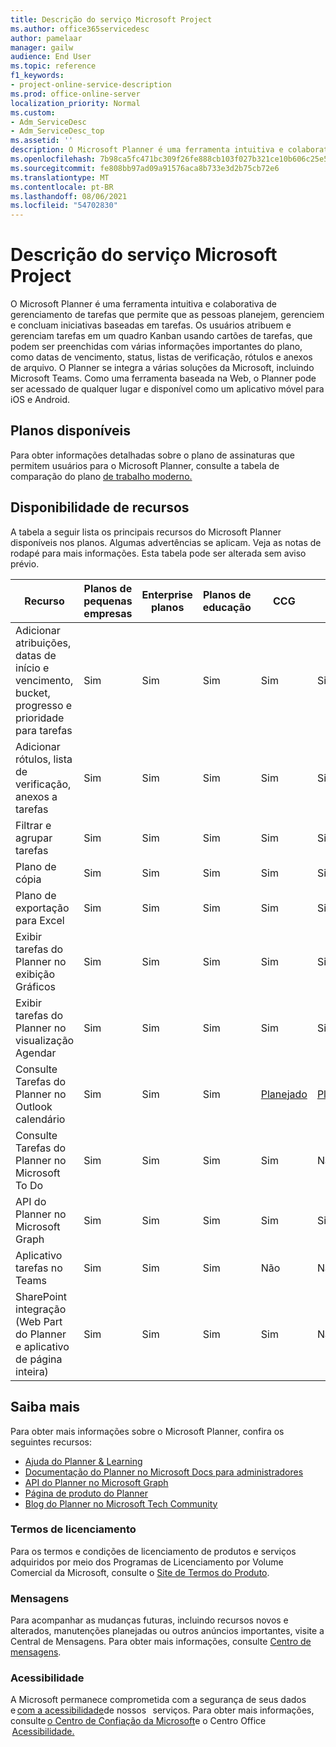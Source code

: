 ```yaml
---
title: Descrição do serviço Microsoft Project
ms.author: office365servicedesc
author: pamelaar
manager: gailw
audience: End User
ms.topic: reference
f1_keywords:
- project-online-service-description
ms.prod: office-online-server
localization_priority: Normal
ms.custom:
- Adm_ServiceDesc
- Adm_ServiceDesc_top
ms.assetid: ''
description: O Microsoft Planner é uma ferramenta intuitiva e colaborativa de gerenciamento de tarefas que permite que as pessoas planejem, gerenciem e concluam iniciativas baseadas em tarefas.
ms.openlocfilehash: 7b98ca5fc471bc309f26fe888cb103f027b321ce10b606c25e55ede64b0939d0
ms.sourcegitcommit: fe808bb97ad09a91576aca8b733e3d2b75cb72e6
ms.translationtype: MT
ms.contentlocale: pt-BR
ms.lasthandoff: 08/06/2021
ms.locfileid: "54702830"
---
```

# <a name="microsoft-planner-service-description"></a>Descrição do serviço Microsoft Project

O Microsoft Planner é uma ferramenta intuitiva e colaborativa de gerenciamento de tarefas que permite que as pessoas planejem, gerenciem e concluam iniciativas baseadas em tarefas. Os usuários atribuem e gerenciam tarefas em um quadro Kanban usando cartões de tarefas, que podem ser preenchidas com várias informações importantes do plano, como datas de vencimento, status, listas de verificação, rótulos e anexos de arquivo. O Planner se integra a várias soluções da Microsoft, incluindo Microsoft Teams. Como uma ferramenta baseada na Web, o Planner pode ser acessado de qualquer lugar e disponível como um aplicativo móvel para iOS e Android.

## <a name="available-plans"></a>Planos disponíveis

Para obter informações detalhadas sobre o plano de assinaturas que permitem usuários para o Microsoft Planner, consulte a tabela de comparação do plano [de trabalho moderno.](https://go.microsoft.com/fwlink/?linkid=2139145)

## <a name="feature-availability"></a>Disponibilidade de recursos

A tabela a seguir lista os principais recursos do Microsoft Planner disponíveis nos planos. Algumas advertências se aplicam. Veja as notas de rodapé para mais informações. Esta tabela pode ser alterada sem aviso prévio.

| Recurso  | Planos de pequenas empresas  | Enterprise planos  | Planos de educação  | CCG  | GCC-High  | DOD  |
|----------|-----------------------|-------------------|------------------|------|-----------|------|
| Adicionar atribuições, datas de início e vencimento, bucket, progresso e prioridade para tarefas  | Sim  | Sim  | Sim  | Sim  | Sim  | Sim  |
| Adicionar rótulos, lista de verificação, anexos a tarefas  | Sim  | Sim  | Sim  | Sim  | Sim  | Sim  |
| Filtrar e agrupar tarefas  | Sim  | Sim  | Sim  | Sim  | Sim  | Sim  |
| Plano de cópia  | Sim  | Sim  | Sim  | Sim  | Sim  | Sim  |
| Plano de exportação para Excel  | Sim  | Sim  | Sim  | Sim  | Sim  | Sim  |
| Exibir tarefas do Planner no exibição Gráficos  | Sim  | Sim  | Sim  | Sim  | Sim  | Sim  |
| Exibir tarefas do Planner no visualização Agendar  | Sim  | Sim  | Sim  | Sim  | Sim  | Sim  |
| Consulte Tarefas do Planner no Outlook calendário  | Sim  | Sim  | Sim  | [Planejado](https://www.microsoft.com/microsoft-365/roadmap)  | [Planejado](https://www.microsoft.com/microsoft-365/roadmap)  | [Planejado](https://www.microsoft.com/microsoft-365/roadmap)  |
| Consulte Tarefas do Planner no Microsoft To Do  | Sim  | Sim  | Sim  | Sim  | Não  | Não  |
| API do Planner no Microsoft Graph  | Sim  | Sim  | Sim  | Sim  | Sim  | Sim  |
| Aplicativo tarefas no Teams  | Sim  | Sim  | Sim  | Não  | Não  | Não  |
| SharePoint integração (Web Part do Planner e aplicativo de página inteira)  | Sim  | Sim  | Sim  | Sim  | Não  | Não  |

## <a name="learn-more"></a>Saiba mais

Para obter mais informações sobre o Microsoft Planner, confira os seguintes recursos:

- [Ajuda do Planner &amp; Learning](https://support.microsoft.com/planner)
- [Documentação do Planner no Microsoft Docs para administradores](/office365/planner/planner-for-admins)
- [API do Planner no Microsoft Graph](/graph/planner-concept-overview)
- [Página de produto do Planner](https://www.microsoft.com/microsoft-365/business/task-management-software)
- [Blog do Planner no Microsoft Tech Community](https://techcommunity.microsoft.com/t5/planner-blog/bg-p/PlannerBlog)

### <a name="licensing-terms"></a>Termos de licenciamento

Para os termos e condições de licenciamento de produtos e serviços adquiridos por meio dos Programas de Licenciamento por Volume Comercial da Microsoft, consulte o [Site de Termos do Produto](https://www.microsoft.com/licensing/terms/).

### <a name="messaging"></a>Mensagens

Para acompanhar as mudanças futuras, incluindo recursos novos e alterados, manutenções planejadas ou outros anúncios importantes, visite a Central de Mensagens. Para obter mais informações, consulte [Centro de mensagens](/microsoft-365/admin/manage/message-center).

### <a name="accessibility"></a>Acessibilidade

A Microsoft permanece comprometida com a segurança de seus dados e [com a acessibilidade](https://www.microsoft.com/trust-center/compliance/accessibility)de nossos   serviços. Para obter mais informações, consulte [o Centro de Confiação da Microsoft](https://www.microsoft.com/trust-center)e o Centro Office    [Acessibilidade.](https://support.microsoft.com/office/office-accessibility-center-resources-for-people-with-disabilities-ecab0fcf-d143-4fe8-a2ff-6cd596bddc6d)
